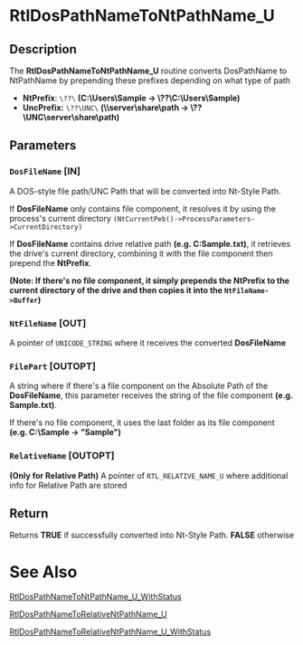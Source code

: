 # RtlDosPathNameToNtPathName_U

## Description

The **RtlDosPathNameToNtPathName_U** routine converts DosPathName to NtPathName by prepending these prefixes depending on what type of path

* **NtPrefix**: `\??\` **(C:\\Users\\Sample -> \\??\\C:\\Users\\Sample)**
* **UncPrefix:** `\??\UNC\` **(\\\\server\\share\\path -> \\??\\UNC\\server\\share\\path)**

## Parameters

### `DosFileName` [IN]

A DOS-style file path/UNC Path that will be converted into Nt-Style Path.

If **DosFileName** only contains file component, it resolves it by using the process's current directory `(NtCurrentPeb()->ProcessParameters->CurrentDirectory)`

If **DosFileName** contains drive relative path **(e.g. C:Sample.txt)**, it retrieves the drive's current directory, combining it with the file component then prepend the **NtPrefix**. 

**(Note: If there's no file component, it simply prepends the NtPrefix to the current directory of the drive and then copies it into the `NtFileName->Buffer`)**

### `NtFileName` [OUT]

A pointer of `UNICODE_STRING` where it receives the converted **DosFileName**

### `FilePart` [OUTOPT]

A string where if there's a file component on the Absolute Path of the **DosFileName**, this parameter receives the string of the file component **(e.g. Sample.txt)**.

If there's no file component, it uses the last folder as its file component **(e.g. C:\Sample -> "Sample")**

### `RelativeName` [OUTOPT]

**(Only for Relative Path)** A pointer of `RTL_RELATIVE_NAME_U` where additional info for Relative Path are stored

## Return
Returns **TRUE**  if successfully converted into Nt-Style Path. **FALSE** otherwise

# See Also
<a href="https://ntdoc.m417z.com/rtldospathnametontpathname_u_withstatus">RtlDosPathNameToNtPathName_U_WithStatus</a>


<a href="https://ntdoc.m417z.com/rtldospathnametorelativentpathname_u">RtlDosPathNameToRelativeNtPathName_U</a>



<a href="https://ntdoc.m417z.com/rtldospathnametorelativentpathname_u_withstatus">RtlDosPathNameToRelativeNtPathName_U_WithStatus</a>

